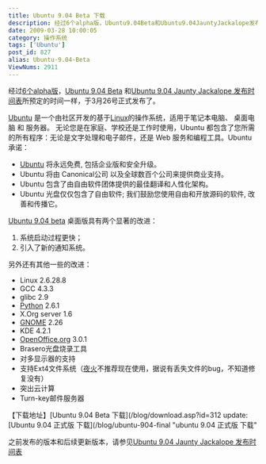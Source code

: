 ```yaml
---
title: Ubuntu 9.04 Beta 下载
description: 经过6个alpha版，Ubuntu9.04Beta和Ubuntu9.04JauntyJackalope发布时间表所预定的时间一样，于3月26号正式发布了。Ubuntu是一个由社区开发的基于Linux的操作系统，适用于笔记本电脑、桌面电脑和服务器。无论您是在家庭、学校还是工作时使用，Ubuntu都包含了您所需的所有程序：无论是文字处理和电子邮件，还是Web服务和编程工具。
date: 2009-03-28 10:00:05
category: 操作系统
tags: ['Ubuntu']
post_id: 827
alias: Ubuntu-9.04-Beta
ViewNums: 2911
---
```


经过[6个alpha版](/blog/ubuntu-904-jaunty-jackalope-releaseschedule)，[Ubuntu 9.04 Beta](/blog/ubuntu-904-beta) 和[Ubuntu 9.04 Jaunty Jackalope 发布时间表](/blog/ubuntu-904-jaunty-jackalope-releaseschedule)所预定的时间一样，于3月26号正式发布了。

[Ubuntu](/tags/Ubuntu) 是一个由社区开发的基于[Linux](/tags/Linux)的操作系统，适用于笔记本电脑、 桌面电脑 和 服务器。 无论您是在家庭、学校还是工作时使用，Ubuntu 都包含了您所需的所有程序：无论是文字处理和电子邮件，还是 Web 服务和编程工具。Ubuntu 承诺：

* [Ubuntu](/tags/Ubuntu) 将永远免费, 包括企业版和安全升级。
* Ubuntu 将由 Canonical公司 以及全球数百个公司来提供商业支持。
* Ubuntu 包含了由自由软件团体提供的最佳翻译和人性化架构。
* Ubuntu 光盘仅仅包含了自由软件; 我们鼓励您使用自由和开放源码的软件, 改善和传播它。

[Ubuntu 9.04 beta](/blog/ubuntu-904-beta) 桌面版具有两个显著的改进：

1. 系统启动过程更快；
2. 引入了新的通知系统。

另外还有其他一些的改进：

* Linux 2.6.28.8
* GCC 4.3.3
* glibc 2.9
* [Python](/tags/Python) 2.6.1
* X.Org server 1.6
* [GNOME](/blog/gnome-shortcuts-summary) 2.26
* KDE 4.2.1
* [OpenOffice.org](/tags/OpenOffice) 3.0.1
* Brasero光盘烧录工具
* 对多显示器的支持
* 支持Ext4文件系统（[夜火](/blog/)不推荐现在使用，据说有丢失文件的bug，不知道修复没有）
* 突出云计算
* Turn-key邮件服务器

【下载地址】[Ubuntu 9.04 Beta 下载](/blog/download.asp?id=312
update:[Ubuntu 9.04 正式版 下载](/blog/ubuntu-904-final "ubuntu 9.04 正式版 下载"

之前发布的版本和后续更新版本，请参见[Ubuntu 9.04 Jaunty Jackalope 发布时间表](/blog/ubuntu-904-jaunty-jackalope-releaseschedule)


